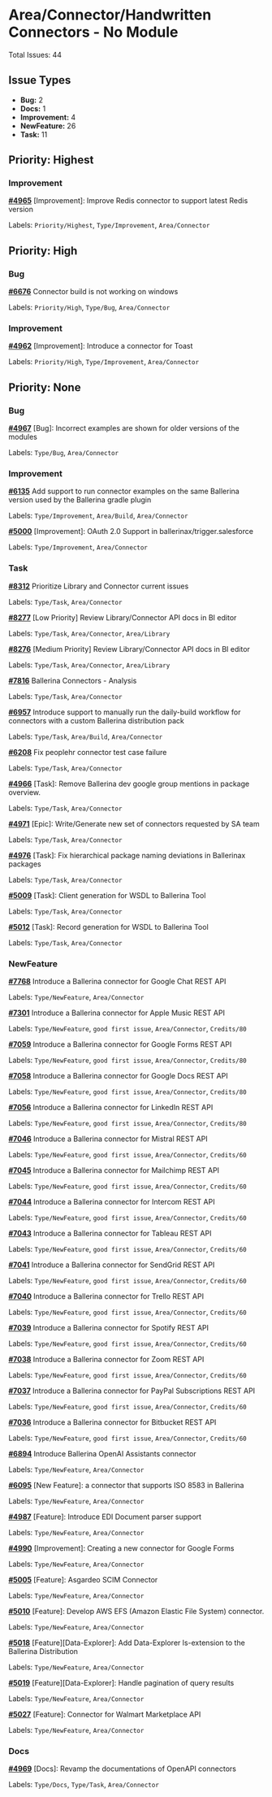 # Area/Connector/Handwritten Connectors - No Module

Total Issues: 44

## Issue Types

- **Bug:** 2
- **Docs:** 1
- **Improvement:** 4
- **NewFeature:** 26
- **Task:** 11

## Priority: Highest

### Improvement

**[#4965](https://github.com/ballerina-platform/ballerina-library/issues/4965)** [Improvement]: Improve Redis connector to support latest Redis version

Labels: `Priority/Highest`, `Type/Improvement`, `Area/Connector`

## Priority: High

### Bug

**[#6676](https://github.com/ballerina-platform/ballerina-library/issues/6676)** Connector build is not working on windows

Labels: `Priority/High`, `Type/Bug`, `Area/Connector`

### Improvement

**[#4962](https://github.com/ballerina-platform/ballerina-library/issues/4962)** [Improvement]: Introduce a connector for Toast

Labels: `Priority/High`, `Type/Improvement`, `Area/Connector`

## Priority: None

### Bug

**[#4967](https://github.com/ballerina-platform/ballerina-library/issues/4967)** [Bug]: Incorrect examples are shown for older versions of the modules

Labels: `Type/Bug`, `Area/Connector`

### Improvement

**[#6135](https://github.com/ballerina-platform/ballerina-library/issues/6135)** Add support to run connector examples on the same Ballerina version used by the Ballerina gradle plugin 

Labels: `Type/Improvement`, `Area/Build`, `Area/Connector`

**[#5000](https://github.com/ballerina-platform/ballerina-library/issues/5000)** [Improvement]: OAuth 2.0 Support in ballerinax/trigger.salesforce

Labels: `Type/Improvement`, `Area/Connector`

### Task

**[#8312](https://github.com/ballerina-platform/ballerina-library/issues/8312)** Prioritize Library and Connector current issues

Labels: `Type/Task`, `Area/Connector`

**[#8277](https://github.com/ballerina-platform/ballerina-library/issues/8277)** [Low Priority] Review Library/Connector API docs in BI editor

Labels: `Type/Task`, `Area/Connector`, `Area/Library`

**[#8276](https://github.com/ballerina-platform/ballerina-library/issues/8276)** [Medium Priority] Review Library/Connector API docs in BI editor

Labels: `Type/Task`, `Area/Connector`, `Area/Library`

**[#7816](https://github.com/ballerina-platform/ballerina-library/issues/7816)** Ballerina Connectors - Analysis

Labels: `Type/Task`, `Area/Connector`

**[#6957](https://github.com/ballerina-platform/ballerina-library/issues/6957)** Introduce support to manually run the daily-build workflow for connectors with a custom Ballerina distribution pack

Labels: `Type/Task`, `Area/Build`, `Area/Connector`

**[#6208](https://github.com/ballerina-platform/ballerina-library/issues/6208)** Fix peoplehr connector test case failure

Labels: `Type/Task`, `Area/Connector`

**[#4966](https://github.com/ballerina-platform/ballerina-library/issues/4966)** [Task]: Remove Ballerina dev google group mentions in package overview.

Labels: `Type/Task`, `Area/Connector`

**[#4971](https://github.com/ballerina-platform/ballerina-library/issues/4971)** [Epic]: Write/Generate new set of connectors requested by SA team

Labels: `Type/Task`, `Area/Connector`

**[#4976](https://github.com/ballerina-platform/ballerina-library/issues/4976)** [Task]: Fix hierarchical package naming deviations in Ballerinax packages

Labels: `Type/Task`, `Area/Connector`

**[#5009](https://github.com/ballerina-platform/ballerina-library/issues/5009)** [Task]: Client generation for WSDL to Ballerina Tool 

Labels: `Type/Task`, `Area/Connector`

**[#5012](https://github.com/ballerina-platform/ballerina-library/issues/5012)** [Task]: Record generation for WSDL to Ballerina Tool

Labels: `Type/Task`, `Area/Connector`

### NewFeature

**[#7768](https://github.com/ballerina-platform/ballerina-library/issues/7768)** Introduce a Ballerina connector for Google Chat REST API

Labels: `Type/NewFeature`, `Area/Connector`

**[#7301](https://github.com/ballerina-platform/ballerina-library/issues/7301)** Introduce a Ballerina connector for Apple Music REST API

Labels: `Type/NewFeature`, `good first issue`, `Area/Connector`, `Credits/80`

**[#7059](https://github.com/ballerina-platform/ballerina-library/issues/7059)** Introduce a Ballerina connector for Google Forms REST API

Labels: `Type/NewFeature`, `good first issue`, `Area/Connector`, `Credits/80`

**[#7058](https://github.com/ballerina-platform/ballerina-library/issues/7058)** Introduce a Ballerina connector for Google Docs REST API

Labels: `Type/NewFeature`, `good first issue`, `Area/Connector`, `Credits/80`

**[#7056](https://github.com/ballerina-platform/ballerina-library/issues/7056)** Introduce a Ballerina connector for LinkedIn REST API

Labels: `Type/NewFeature`, `good first issue`, `Area/Connector`, `Credits/80`

**[#7046](https://github.com/ballerina-platform/ballerina-library/issues/7046)** Introduce a Ballerina connector for Mistral REST API

Labels: `Type/NewFeature`, `good first issue`, `Area/Connector`, `Credits/60`

**[#7045](https://github.com/ballerina-platform/ballerina-library/issues/7045)** Introduce a Ballerina connector for Mailchimp REST API

Labels: `Type/NewFeature`, `good first issue`, `Area/Connector`, `Credits/60`

**[#7044](https://github.com/ballerina-platform/ballerina-library/issues/7044)** Introduce a Ballerina connector for Intercom REST API

Labels: `Type/NewFeature`, `good first issue`, `Area/Connector`, `Credits/60`

**[#7043](https://github.com/ballerina-platform/ballerina-library/issues/7043)** Introduce a Ballerina connector for Tableau REST API

Labels: `Type/NewFeature`, `good first issue`, `Area/Connector`, `Credits/60`

**[#7041](https://github.com/ballerina-platform/ballerina-library/issues/7041)** Introduce a Ballerina connector for SendGrid REST API

Labels: `Type/NewFeature`, `good first issue`, `Area/Connector`, `Credits/60`

**[#7040](https://github.com/ballerina-platform/ballerina-library/issues/7040)** Introduce a Ballerina connector for Trello REST API

Labels: `Type/NewFeature`, `good first issue`, `Area/Connector`, `Credits/60`

**[#7039](https://github.com/ballerina-platform/ballerina-library/issues/7039)** Introduce a Ballerina connector for Spotify REST API

Labels: `Type/NewFeature`, `good first issue`, `Area/Connector`, `Credits/60`

**[#7038](https://github.com/ballerina-platform/ballerina-library/issues/7038)** Introduce a Ballerina connector for Zoom REST API

Labels: `Type/NewFeature`, `good first issue`, `Area/Connector`, `Credits/60`

**[#7037](https://github.com/ballerina-platform/ballerina-library/issues/7037)** Introduce a Ballerina connector for PayPal Subscriptions REST API

Labels: `Type/NewFeature`, `good first issue`, `Area/Connector`, `Credits/60`

**[#7036](https://github.com/ballerina-platform/ballerina-library/issues/7036)** Introduce a Ballerina connector for Bitbucket REST API

Labels: `Type/NewFeature`, `good first issue`, `Area/Connector`, `Credits/60`

**[#6894](https://github.com/ballerina-platform/ballerina-library/issues/6894)** Introduce Ballerina OpenAI Assistants connector

Labels: `Type/NewFeature`, `Area/Connector`

**[#6095](https://github.com/ballerina-platform/ballerina-library/issues/6095)** [New Feature]: a connector that supports ISO 8583 in Ballerina

Labels: `Type/NewFeature`, `Area/Connector`

**[#4987](https://github.com/ballerina-platform/ballerina-library/issues/4987)** [Feature]: Introduce EDI Document parser support

Labels: `Type/NewFeature`, `Area/Connector`

**[#4990](https://github.com/ballerina-platform/ballerina-library/issues/4990)** [Improvement]: Creating a new connector for Google Forms

Labels: `Type/NewFeature`, `Area/Connector`

**[#5005](https://github.com/ballerina-platform/ballerina-library/issues/5005)** [Feature]: Asgardeo SCIM Connector

Labels: `Type/NewFeature`, `Area/Connector`

**[#5010](https://github.com/ballerina-platform/ballerina-library/issues/5010)** [Feature]: Develop  AWS EFS (Amazon Elastic File System) connector.

Labels: `Type/NewFeature`, `Area/Connector`

**[#5018](https://github.com/ballerina-platform/ballerina-library/issues/5018)** [Feature][Data-Explorer]: Add Data-Explorer ls-extension to the Ballerina Distribution 

Labels: `Type/NewFeature`, `Area/Connector`

**[#5019](https://github.com/ballerina-platform/ballerina-library/issues/5019)** [Feature][Data-Explorer]: Handle pagination of query results  

Labels: `Type/NewFeature`, `Area/Connector`

**[#5027](https://github.com/ballerina-platform/ballerina-library/issues/5027)** [Feature]: Connector for Walmart Marketplace API 

Labels: `Type/NewFeature`, `Area/Connector`

### Docs

**[#4969](https://github.com/ballerina-platform/ballerina-library/issues/4969)** [Docs]: Revamp the documentations of OpenAPI connectors 

Labels: `Type/Docs`, `Type/Task`, `Area/Connector`

